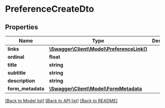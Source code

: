 # PreferenceCreateDto

## Properties
Name | Type | Description | Notes
------------ | ------------- | ------------- | -------------
**links** | [**\Swagger\Client\Model\PreferenceLink[]**](PreferenceLink.md) |  | 
**ordinal** | **float** |  | 
**title** | **string** |  | 
**subtitle** | **string** |  | 
**description** | **string** |  | 
**form_metadata** | [**\Swagger\Client\Model\FormMetadata**](FormMetadata.md) |  | [optional] 

[[Back to Model list]](../../README.md#documentation-for-models) [[Back to API list]](../../README.md#documentation-for-api-endpoints) [[Back to README]](../../README.md)

